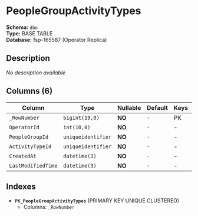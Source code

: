 # PeopleGroupActivityTypes

**Schema:** `dbo`  
**Type:** BASE TABLE  
**Database:** fsp-165587 (Operator Replica)

## Description

*No description available*

## Columns (6)

| Column | Type | Nullable | Default | Keys | Description |
|--------|------|----------|---------|------|-------------|
| `_RowNumber` | `bigint(19,0)` | **NO** | `-` | PK | - |
| `OperatorId` | `int(10,0)` | **NO** | `-` | - | - |
| `PeopleGroupId` | `uniqueidentifier` | **NO** | `-` | - | - |
| `ActivityTypeId` | `uniqueidentifier` | **NO** | `-` | - | - |
| `CreatedAt` | `datetime(3)` | **NO** | `-` | - | - |
| `LastModifiedTime` | `datetime(3)` | **NO** | `-` | - | - |

## Indexes

- **`PK_PeopleGroupActivityTypes`** (PRIMARY KEY UNIQUE CLUSTERED)
  - Columns: `_RowNumber`
